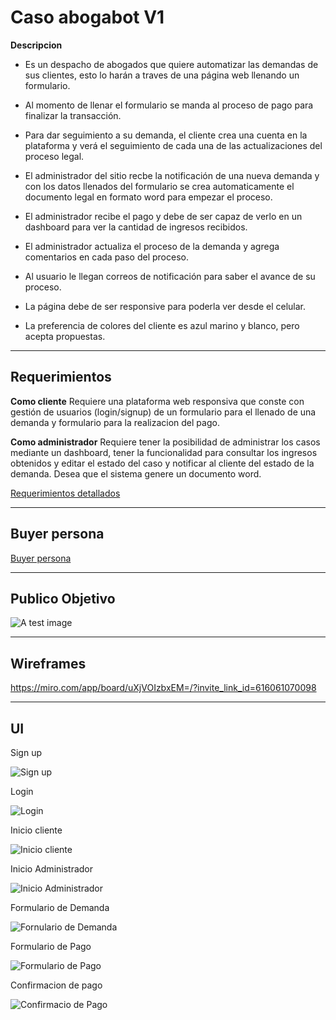 # Caso abogabot V1

**Descripcion**

- Es un despacho de abogados que quiere automatizar las demandas de sus clientes, esto lo harán a traves de una página web llenando un formulario.

- Al momento de llenar el formulario se manda al proceso de pago para finalizar la transacción.

- Para dar seguimiento a su demanda, el cliente crea una cuenta en la plataforma y verá el seguimiento de cada una de las actualizaciones del proceso legal.

- El administrador del sitio recbe la notificación de una nueva demanda y con los datos llenados del formulario se crea automaticamente el documento legal en formato word para empezar el proceso.

- El administrador recibe el pago y debe de ser capaz de verlo en un dashboard para ver la cantidad de ingresos recibidos.

- El administrador actualiza el proceso de la demanda y agrega comentarios en cada paso del proceso.

- Al usuario le llegan correos de notificación para saber el avance de su proceso.

- La página debe de ser responsive para poderla ver desde el celular.

- La preferencia de colores del cliente es azul marino y blanco, pero acepta propuestas.

---

## Requerimientos

**Como cliente** Requiere una plataforma web responsiva que conste con gestión de usuarios (login/signup) de un formulario para el llenado de una demanda y formulario para la realizacion del pago.

**Como administrador** Requiere tener la posibilidad de administrar los casos mediante un dashboard, tener la funcionalidad para consultar los ingresos obtenidos y editar el estado del caso y notificar al cliente del estado de la demanda. Desea que el sistema genere un documento word.

[Requerimientos detallados](https://github.com/ohmesz/PracticaFrontEndMission01/blob/main/practica01/Requerimientos_Abogabot.docx)

---

## Buyer persona

[Buyer persona](https://github.com/ohmesz/PracticaFrontEndMission01/blob/main/practica01/buyer_persona.pdf)

---

## Publico Objetivo

![A test image](practica01/Target_audience.jpg)

---

## Wireframes

https://miro.com/app/board/uXjVOIzbxEM=/?invite_link_id=616061070098

---

## UI

Sign up

![Sign up](practica01/UI/1-Sign_up.png)

Login

![Login](practica01/UI/2-Login.png)

Inicio cliente

![Inicio cliente](practica01/UI/3-Inicio_cliente.png)

Inicio Administrador

![Inicio Administrador](practica01/UI/4-Inicio_Administrador.png)

Formulario de Demanda

![Fornulario de Demanda](practica01/UI/5-Formulario_de_demanda.png)

Formulario de Pago

![Formulario de Pago](practica01/UI/6-Formulario_de_pago.png)

Confirmacion de pago

![Confirmacio de Pago](practica01/UI/7-Confirmacion_de_pago.png)
